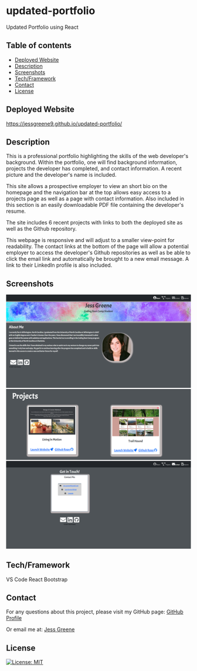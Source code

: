 # updated-portfolio
Updated Portfolio using React


## Table of contents
- [Deployed Website](#deployedwebsite)
- [Description](#description)
- [Screenshots](#screenshots)
- [Tech/Framework](#techframework)
- [Contact](#contact)
- [License](#license)

## Deployed Website

https://jessgreene9.github.io/updated-portfolio/

## Description

This is a professional portfolio highlighting the skills of the web developer's background. Within the portfolio, one will find background information, projects the developer has completed, and contact information. A recent picture and the developer's name is included. 

This site allows a prospective employer to view an short bio on the homepage and the navigation bar at the top allows easy access to a projects page as well as a page with contact information. Also included in this section is an easily downloadable PDF file containing the developer's resume. 

The site includes 6 recent projects with links to both the deployed site as well as the Github repository. 

This webpage is responsive and will adjust to a smaller view-point for readability. The contact links at the bottom of the page will allow a potential employer to access the developer's Github repositories as well as be able to click the email link and automatically be brought to a new email message. A link to their LinkedIn profile is also included. 



## Screenshots


<img src="./public/images/screenshot1.png">
<img src="./public/images/screenshot2.png">
<img src="./public/images/screenshot.png">



## Tech/Framework

VS Code
React
Bootstrap


## Contact

    
For any questions about this project, please visit my GitHub page: [GitHub Profile](https://github.com/jessgreene9)
      
Or email me at: [Jess Greene](mailto:jess.greene9@gmail.com)


## License

[![License: MIT](https://img.shields.io/badge/License-MIT-yellow.svg)](https://opensource.org/licenses/MIT)

